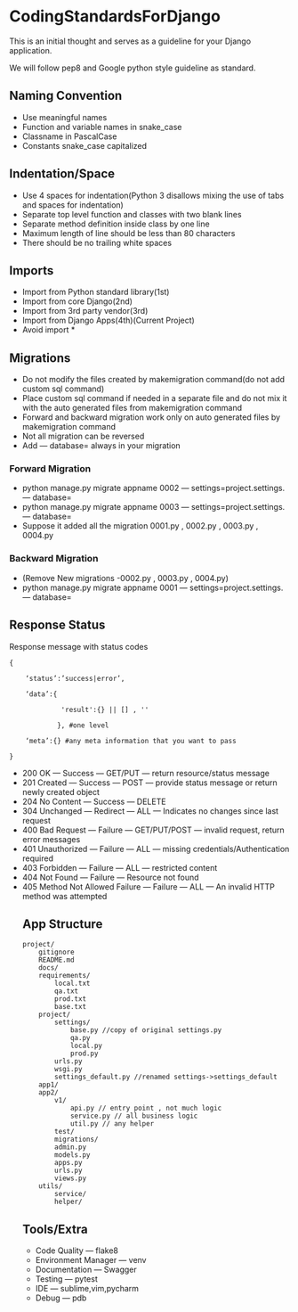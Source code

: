 # CodingStandardsForDjango

This is an initial thought and serves as a guideline for your Django application.

We will follow pep8 and Google python style guideline as standard.

<h2>Naming Convention</h2>
<ul>
  <li>Use meaningful names</li>
  <li>Function and variable names in snake_case</li>
  <li>Classname in PascalCase</li>
  <li>Constants snake_case capitalized</li>
</ul>
<h2>Indentation/Space</h2>
<ul>
  <li>Use 4 spaces for indentation(Python 3 disallows mixing the use of tabs and spaces for indentation)</li>
  <li>Separate top level function and classes with two blank lines</li>
  <li>Separate method definition inside class by one line</li>
  <li>Maximum length of line should be less than 80 characters</li>
  <li>There should be no trailing white spaces</li>
</ul>
<h2>Imports</h2>
<ul>
  <li>Import from Python standard library(1st)</li>
  <li>Import from core Django(2nd)</li>
  <li>Import from 3rd party vendor(3rd)</li>
  <li>Import from Django Apps(4th)(Current Project)</li>
  <li>Avoid import *</li>
</ul>
<h2>Migrations</h2>
  <ul>
    <li>Do not modify the files created by makemigration command(do not add custom sql command)</li>
    <li>Place custom sql command if needed in a separate file and do not mix it with the auto generated files from makemigration command</li>
    <li>Forward and backward migration work only on auto generated files by makemigration command</li>
    <li>Not all migration can be reversed</li>
    <li>Add — database=<dbConfigName> always in your migration</li>
  </ul>
 <h3>Forward Migration</h3>
 <ul>
   <li>python manage.py migrate appname 0002 — settings=project.settings.<Env> — database=<dbConfigName></li>
   <li>python manage.py migrate appname 0003 — settings=project.settings.<Env> — database=<dbConfigName></li>
   <li>Suppose it added all the migration 0001.py , 0002.py , 0003.py , 0004.py</li>
 </ul>
 <h3>Backward Migration</h3>
 <ul>
   <li>(Remove New migrations -0002.py , 0003.py , 0004.py)</li>
   <li>python manage.py migrate appname 0001 — settings=project.settings.<Env> — database=<dbConfigName></li>
 </ul>
<h2>Response Status</h2>
<p>Response message with status codes</p>
<pre><code>{</br>
    ‘status’:’success|error’,</br>
    ‘data’:{</br>
             'result':{} || [] , ''</br>
            }, #one level</br>
    ‘meta’:{} #any meta information that you want to pass</br>
}</pre></code>
<ul>

  <li>200 OK — Success — GET/PUT — return resource/status message</li>
  <li>201 Created — Success — POST — provide status message or return newly created object</li>
  <li>204 No Content — Success — DELETE</li>
  <li>304 Unchanged — Redirect — ALL — Indicates no changes since last request</li>
  <li>400 Bad Request — Failure — GET/PUT/POST — invalid request, return error messages</li>
  <li>401 Unauthorized — Failure — ALL — missing credentials/Authentication required</li>
  <li>403 Forbidden — Failure — ALL — restricted content</li>
  <li>404 Not Found — Failure — Resource not found</li>
  <li>405 Method Not Allowed Failure — Failure — ALL — An invalid HTTP method was attempted</li>
<h2>App Structure</h2>
<pre><code>project/
    gitignore
    README.md
    docs/
    requirements/
        local.txt
        qa.txt
        prod.txt
        base.txt
    project/
        settings/
            base.py //copy of original settings.py
            qa.py
            local.py
            prod.py
        urls.py
        wsgi.py
        settings_default.py //renamed settings->settings_default
    app1/
    app2/
        v1/
            api.py // entry point , not much logic
            service.py // all business logic
            util.py // any helper
        test/
        migrations/
        admin.py
        models.py
        apps.py
        urls.py
        views.py
    utils/
        service/
        helper/</code></pre>
<h2>Tools/Extra</h2>
<ul>
  <li>Code Quality — flake8</li>
  <li>Environment Manager — venv</li>
  <li>Documentation — Swagger</li>
  <li>Testing — pytest</li>
  <li>IDE — sublime,vim,pycharm</li>
  <li>Debug — pdb</li>
